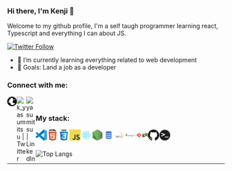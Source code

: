 ### Hi there, I'm Kenji 👋

Welcome to my github profile, I'm a self taugh programmer learning react, Typescript and everything I can about JS.

[![Twitter Follow](https://img.shields.io/twitter/follow/k_yasumitsu?color=1DA1F2&logo=twitter&style=for-the-badge)](https://twitter.com/intent/follow?screen_name=k_yasumitsu)

- 🌱 I’m currently learning everything related to web development
- 🥅 Goals: Land a job as a developer

### Connect with me:

[<img align="left" alt="yasumitsu.github.io/" width="22px" src="https://raw.githubusercontent.com/iconic/open-iconic/master/svg/globe.svg" />][website]
[<img align="left" alt="k_yasumitsu | Twitter" width="22px" src="https://cdn.jsdelivr.net/npm/simple-icons@v3/icons/twitter.svg" />][twitter]
[<img align="left" alt="yasumitsu | LinkedIn" width="22px" src="https://cdn.jsdelivr.net/npm/simple-icons@v3/icons/linkedin.svg" />][linkedin]

<br />

### My stack:

<img align="left" alt="Visual Studio Code" width="26px" src="https://raw.githubusercontent.com/github/explore/80688e429a7d4ef2fca1e82350fe8e3517d3494d/topics/visual-studio-code/visual-studio-code.png" />
<img align="left" alt="HTML5" width="26px" src="https://raw.githubusercontent.com/github/explore/80688e429a7d4ef2fca1e82350fe8e3517d3494d/topics/html/html.png" />
<img align="left" alt="CSS3" width="26px" src="https://raw.githubusercontent.com/github/explore/80688e429a7d4ef2fca1e82350fe8e3517d3494d/topics/css/css.png" /><img align="left" alt="JavaScript" width="26px" src="https://raw.githubusercontent.com/github/explore/80688e429a7d4ef2fca1e82350fe8e3517d3494d/topics/javascript/javascript.png" />
<img align="left" alt="React" width="26px" src="https://raw.githubusercontent.com/github/explore/80688e429a7d4ef2fca1e82350fe8e3517d3494d/topics/react/react.png" />
<img align="left" alt="Node.js" width="26px" src="https://raw.githubusercontent.com/github/explore/80688e429a7d4ef2fca1e82350fe8e3517d3494d/topics/nodejs/nodejs.png" />
<img align="left" alt="SQL" width="26px" src="https://raw.githubusercontent.com/github/explore/80688e429a7d4ef2fca1e82350fe8e3517d3494d/topics/sql/sql.png" /><img align="left" alt="MySQL" width="26px" src="https://raw.githubusercontent.com/github/explore/80688e429a7d4ef2fca1e82350fe8e3517d3494d/topics/mysql/mysql.png" />
<img align="left" alt="MongoDB" width="26px" src="https://raw.githubusercontent.com/github/explore/80688e429a7d4ef2fca1e82350fe8e3517d3494d/topics/mongodb/mongodb.png" />
<img align="left" alt="Git" width="26px" src="https://raw.githubusercontent.com/github/explore/80688e429a7d4ef2fca1e82350fe8e3517d3494d/topics/git/git.png" /><img align="left" alt="GitHub" width="26px" src="https://raw.githubusercontent.com/github/explore/78df643247d429f6cc873026c0622819ad797942/topics/github/github.png" />
<img align="left" alt="Terminal" width="26px" src="https://raw.githubusercontent.com/github/explore/80688e429a7d4ef2fca1e82350fe8e3517d3494d/topics/terminal/terminal.png" />

<br />

<br />

![Top Langs](https://github-readme-stats.vercel.app/api/top-langs/?username=yasumitsu&layout=compact)


---


[website]: https://yasumitsu.github.io/
[twitter]: https://twitter.com/k_yasumitsu
[linkedin]: https://linkedin.com/in/yasumitsu
